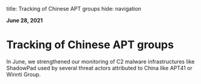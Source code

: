 title: Tracking of Chinese APT groups
hide: navigation
  
**June 28, 2021**
# Tracking of Chinese APT groups

In June, we strengthened our monitoring of C2 malware infrastructures like ShadowPad used by several threat actors attributed to China like APT41 or Winnti Group.
